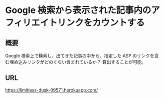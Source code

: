 # Google 検索から表示された記事内のアフィリエイトリンクをカウントする

## 概要

Google 検索上で検索し、出てきた記事の中から、指定した ASP のリンクを含む埋め込みリンクがどのくらい含まれているか？
算出することが可能。

## URL

https://limitless-dusk-09571.herokuapp.com/
